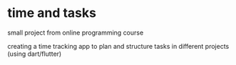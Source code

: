 # time and tasks

small project from online programming course

creating a time tracking app to plan and structure tasks in different projects (using dart/flutter)
